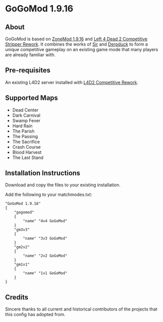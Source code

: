 # GoGoMod 1.9.16

## About

GoGoMod is based on [ZoneMod 1.9.16](https://github.com/SirPlease/L4D2-Competitive-Rework) and [Left 4 Dead 2 Competitive Stripper Rework](https://github.com/Derpduck/L4D2-Comp-Stripper-Rework). It combines the works of [Sir](http://www.steamcommunity.com/profiles/76561198004878749) and [Derpduck](http://www.steamcommunity.com/profiles/76561198038478485) to form a unique competitive gameplay on an existing game mode that many players are already familiar with.

## Pre-requisites

An existing L4D2 server installed with [L4D2 Competitive Rework](https://github.com/SirPlease/L4D2-Competitive-Rework).

## Supported Maps

- Dead Center
- Dark Carnival
- Swamp Fever
- Hard Rain
- The Parish
- The Passing
- The Sacrifice
- Crash Course
- Blood Harvest
- The Last Stand

## Installation Instructions

Download and copy the files to your existing installation.

Add the following to your matchmodes.txt:

```
"GoGoMod 1.9.16"
{
	"gogomod"
	{
		"name" "4v4 GoGoMod"
	}
	"gm3v3"
	{
		"name" "3v3 GoGoMod"
	}
	"gm2v2"
	{
		"name" "2v2 GoGoMod"
	}
	"gm1v1"
	{
		"name" "1v1 GoGoMod"
	}
}
```

## Credits

Sincere thanks to all current and historical contributors of the projects that this config has adopted from.